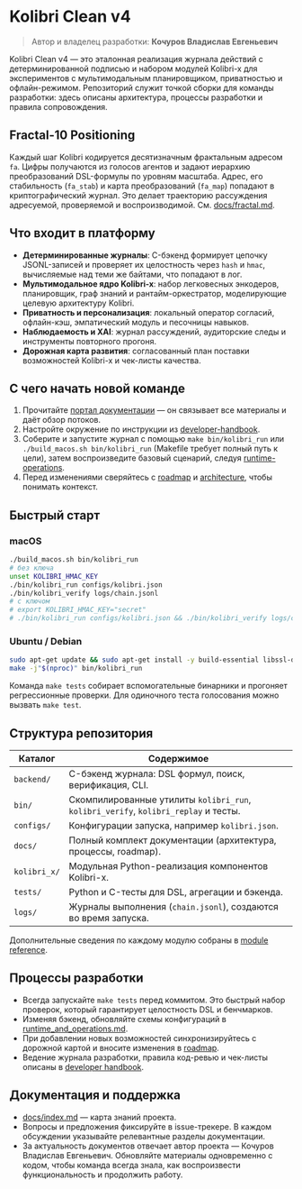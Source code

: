 # Kolibri Clean v4

> Автор и владелец разработки: **Кочуров Владислав Евгеньевич**

Kolibri Clean v4 — это эталонная реализация журнала действий с детерминированной
подписью и набором модулей Kolibri-x для экспериментов с мультимодальным
планировщиком, приватностью и офлайн-режимом. Репозиторий служит точкой
сборки для команды разработки: здесь описаны архитектура, процессы
разработки и правила сопровождения.

## Fractal-10 Positioning

Каждый шаг Kolibri кодируется десятизначным фрактальным адресом `fa`. Цифры
получаются из голосов агентов и задают иерархию преобразований DSL-формулы
по уровням масштаба. Адрес, его стабильность (`fa_stab`) и карта
преобразований (`fa_map`) попадают в криптографический журнал. Это делает
траекторию рассуждения адресуемой, проверяемой и воспроизводимой. См.
[docs/fractal.md](docs/fractal.md).

## Что входит в платформу

- **Детерминированные журналы**: C-бэкенд формирует цепочку JSONL-записей и
  проверяет их целостность через `hash` и `hmac`, вычисляемые над теми же
  байтами, что попадают в лог.
- **Мультимодальное ядро Kolibri-x**: набор легковесных энкодеров,
  планировщик, граф знаний и рантайм-оркестратор, моделирующие целевую
  архитектуру Kolibri.
- **Приватность и персонализация**: локальный оператор согласий,
  офлайн-кэш, эмпатический модуль и песочницы навыков.
- **Наблюдаемость и XAI**: журнал рассуждений, аудиторские следы и
  инструменты повторного прогоня.
- **Дорожная карта развития**: согласованный план поставки возможностей
  Kolibri-x и чек-листы качества.

## С чего начать новой команде

1. Прочитайте [портал документации](docs/index.md) — он связывает все
   материалы и даёт обзор потоков.
2. Настройте окружение по инструкции из
   [developer-handbook](docs/developer_handbook.md).
3. Соберите и запустите журнал с помощью `make bin/kolibri_run` или
   `./build_macos.sh bin/kolibri_run` (Makefile требует полный путь к цели),
   затем воспроизведите базовый сценарий, следуя
   [runtime-operations](docs/runtime_and_operations.md).
4. Перед изменениями сверяйтесь с [roadmap](docs/roadmap.md) и
   [architecture](docs/architecture.md), чтобы понимать контекст.

## Быстрый старт

### macOS
```bash
./build_macos.sh bin/kolibri_run
# без ключа
unset KOLIBRI_HMAC_KEY
./bin/kolibri_run configs/kolibri.json
./bin/kolibri_verify logs/chain.jsonl
# с ключом
# export KOLIBRI_HMAC_KEY="secret"
# ./bin/kolibri_run configs/kolibri.json && ./bin/kolibri_verify logs/chain.jsonl
```

### Ubuntu / Debian
```bash
sudo apt-get update && sudo apt-get install -y build-essential libssl-dev pkg-config
make -j"$(nproc)" bin/kolibri_run
```

Команда `make tests` собирает вспомогательные бинарники и прогоняет
регрессионные проверки. Для одиночного теста голосования можно вызвать
`make test`.

## Структура репозитория

| Каталог | Содержимое |
| --- | --- |
| `backend/` | C-бэкенд журнала: DSL формул, поиск, верификация, CLI. |
| `bin/` | Скомпилированные утилиты `kolibri_run`, `kolibri_verify`, `kolibri_replay` и тесты. |
| `configs/` | Конфигурации запуска, например `kolibri.json`. |
| `docs/` | Полный комплект документации (архитектура, процессы, roadmap). |
| `kolibri_x/` | Модульная Python-реализация компонентов Kolibri-x. |
| `tests/` | Python и C-тесты для DSL, агрегации и бэкенда. |
| `logs/` | Журналы выполнения (`chain.jsonl`), создаются во время запуска. |

Дополнительные сведения по каждому модулю собраны в
[module reference](docs/module_reference.md).

## Процессы разработки

- Всегда запускайте `make tests` перед коммитом. Это быстрый набор
  проверок, который гарантирует целостность DSL и бенчмарков.
- Изменяя бэкенд, обновляйте схемы конфигураций в
  [runtime_and_operations.md](docs/runtime_and_operations.md).
- При добавлении новых возможностей синхронизируйтесь с дорожной картой и
  вносите изменения в [roadmap](docs/roadmap.md).
- Ведение журнала разработки, правила код-ревью и чек-листы описаны в
  [developer handbook](docs/developer_handbook.md).

## Документация и поддержка

- [docs/index.md](docs/index.md) — карта знаний проекта.
- Вопросы и предложения фиксируйте в issue-трекере. В каждом обсуждении
  указывайте релевантные разделы документации.
- За актуальность документов отвечает автор проекта — Кочуров Владислав
  Евгеньевич. Обновляйте материалы одновременно с кодом, чтобы команда
  всегда знала, как воспроизвести функциональность и продолжить работу.

